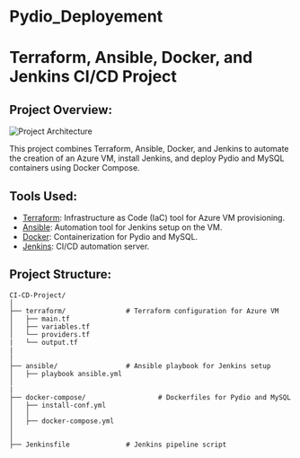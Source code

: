# Pydio_Deployement
# Terraform, Ansible, Docker, and Jenkins CI/CD Project

## Project Overview:

![Project Architecture](<link-to-image>)

This project combines Terraform, Ansible, Docker, and Jenkins to automate the creation of an Azure VM, install Jenkins, and deploy Pydio and MySQL containers using Docker Compose.

## Tools Used:

- [Terraform](https://www.terraform.io): Infrastructure as Code (IaC) tool for Azure VM provisioning.
- [Ansible](https://www.ansible.com): Automation tool for Jenkins setup on the VM.
- [Docker](https://www.docker.com): Containerization for Pydio and MySQL.
- [Jenkins](https://www.jenkins.io): CI/CD automation server.

## Project Structure:

```plaintext
CI-CD-Project/
│
├── terraform/               # Terraform configuration for Azure VM
│   ├── main.tf
│   ├── variables.tf
│   └── providers.tf
|   └── output.tf
|       
│
├── ansible/                 # Ansible playbook for Jenkins setup
│   ├── playbook ansible.yml
│   
|
├── docker-compose/                  # Dockerfiles for Pydio and MySQL
│   ├── install-conf.yml
│   │
│   ├── docker-compose.yml
│
│
├── Jenkinsfile              # Jenkins pipeline script

```
